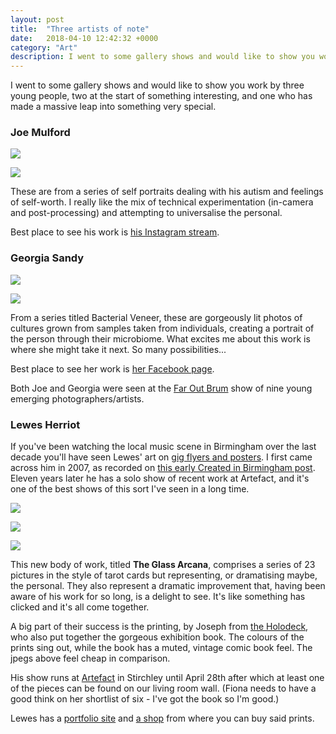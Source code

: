 ```yaml
---
layout: post
title:  "Three artists of note"
date:   2018-04-10 12:42:32 +0000
category: "Art"
description: I went to some gallery shows and would like to show you work by three young people.
---
```


I went to some gallery shows and would like to show you work by three young people, two at the start of something interesting, and one who has made a massive leap into something very special. 

### Joe Mulford

![](/images/joemulford1.jpg)

![](/images/joemulford2.jpg)

These are from a series of self portraits dealing with his autism and feelings of self-worth. I really like the mix of technical experimentation (in-camera and post-processing) and attempting to universalise the personal. 

Best place to see his work is [his Instagram stream](https://www.instagram.com/joe__mulford/). 

### Georgia Sandy

![](/images/georgiasandy1.jpg)

![](/images/georgiasandy3.jpg)

From a series titled Bacterial Veneer, these are gorgeously lit photos of cultures grown from samples taken from individuals, creating a portrait of the person through their microbiome. What excites me about this work is where she might take it next. So many possibilities...

Best place to see her work is [her Facebook page](https://www.facebook.com/sandypantsphotography/).

Both Joe and Georgia were seen at the [Far Out Brum](https://www.faroutbrum.com) show of nine young emerging photographers/artists. 

### Lewes Herriot

If you've been watching the local music scene in Birmingham over the last decade you'll have seen Lewes' art on [gig flyers and posters](https://lewesherriot.carbonmade.com/projects/2955127#2). I first came across him in 2007, as recorded on [this early Created in Birmingham post](http://www.createdinbirmingham.com/2007/03/27/lewes-herriot/). Eleven years later he has a solo show of recent work at Artefact, and it's one of the best shows of this sort I've seen in a long time. 

![](/images/lewesherriot1.jpg)

![](/images/lewesherriot2.jpg)

![](/images/lewesherriot3.jpg)

This new body of work, titled **The Glass Arcana**, comprises a series of 23 pictures in the style of tarot cards but representing, or dramatising maybe, the personal. They also represent a dramatic improvement that, having been aware of his work for so long, is a delight to see. It's like something has clicked and it's all come together. 

A big part of their success is the printing, by Joseph from [the Holodeck](http://www.theholodeck.co.uk), who also put together the gorgeous exhibition book. The colours of the prints sing out, while the book has a muted, vintage comic book feel. The jpegs above feel cheap in comparison. 

His show runs at [Artefact](http://artefactstirchley.co.uk) in Stirchley until April 28th after which at least one of the pieces can be found on our living room wall. (Fiona needs to have a good think on her shortlist of six - I've got the book so I'm good.)

Lewes has a [portfolio site](https://lewesherriot.carbonmade.com) and [a shop](http://lewesherriot.bigcartel.com) from where you can buy said prints. 

